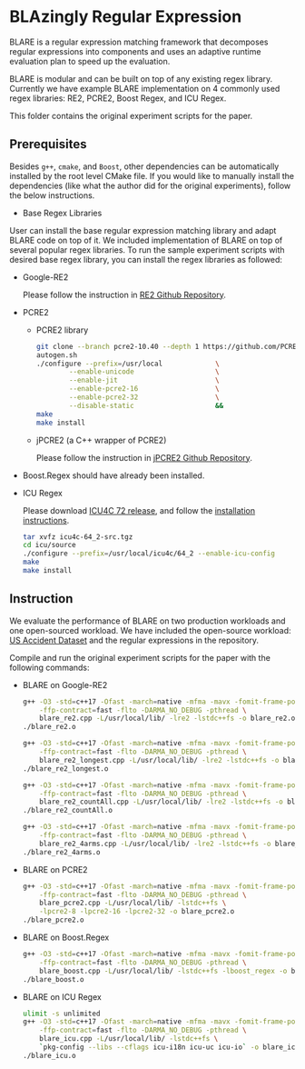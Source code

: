 # BLAzingly Regular Expression

BLARE is a regular expression matching framework that decomposes regular expressions into components and uses an adaptive runtime evaluation plan to speed up the evaluation.

BLARE is modular and can be built on top of any existing regex library. Currently we have example BLARE implementation on 4 commonly used regex libraries: RE2, PCRE2, Boost Regex, and ICU Regex.

This folder contains the original experiment scripts for the paper.

## Prerequisites

Besides `g++`, `cmake`, and `Boost`, other dependencies can be automatically installed by the root level CMake file. If you would like to manually install the dependencies (like what the author did for the original experiments), follow the below instructions.

- Base Regex Libraries
  
User can install the base regular expression matching library and adapt BLARE code on top of it. We included implementation of BLARE on top of several popular regex libraries. To run the sample experiment scripts with desired base regex library, you can install the regex libraries as followed:

- Google-RE2

    Please follow the instruction in [RE2 Github Repository](https://github.com/google/re2).

- PCRE2
  - PCRE2 library

    ```bash
    git clone --branch pcre2-10.40 --depth 1 https://github.com/PCRE2Project/pcre2
    autogen.sh
    ./configure --prefix=/usr/local             \
            --enable-unicode                    \
            --enable-jit                        \
            --enable-pcre2-16                   \
            --enable-pcre2-32                   \
            --disable-static                    &&
    make
    make install
    ```

  - jPCRE2 (a C++ wrapper of PCRE2)

    Please follow the instruction in [jPCRE2 Github Repository](https://github.com/jpcre2/jpcre2).

- Boost.Regex should have already been installed.
- ICU Regex
  
    Please download [ICU4C 72 release](https://github.com/unicode-org/icu/releases/tag/release-72-1), and follow the [installation instructions](https://unicode-org.github.io/icu/userguide/icu4c/build.html#how-to-build-and-install-on-unix).

    ```bash
    tar xvfz icu4c-64_2-src.tgz
    cd icu/source
    ./configure --prefix=/usr/local/icu4c/64_2 --enable-icu-config
    make
    make install
    ```

## Instruction

We evaluate the performance of BLARE on two production workloads and one open-sourced workload. We have included the open-source workload: [US Accident Dataset](https://www.kaggle.com/datasets/sobhanmoosavi/us-accidents) and the regular expressions in the repository.

Compile and run the original experiment scripts for the paper with the following commands:

- BLARE on Google-RE2
  
    ```bash
    g++ -O3 -std=c++17 -Ofast -march=native -mfma -mavx -fomit-frame-pointer \
        -ffp-contract=fast -flto -DARMA_NO_DEBUG -pthread \
        blare_re2.cpp -L/usr/local/lib/ -lre2 -lstdc++fs -o blare_re2.o
    ./blare_re2.o
    ```

    ```bash
    g++ -O3 -std=c++17 -Ofast -march=native -mfma -mavx -fomit-frame-pointer \
        -ffp-contract=fast -flto -DARMA_NO_DEBUG -pthread \
        blare_re2_longest.cpp -L/usr/local/lib/ -lre2 -lstdc++fs -o blare_re2_longest.o
    ./blare_re2_longest.o
    ```

    ```bash
    g++ -O3 -std=c++17 -Ofast -march=native -mfma -mavx -fomit-frame-pointer \
        -ffp-contract=fast -flto -DARMA_NO_DEBUG -pthread \
        blare_re2_countAll.cpp -L/usr/local/lib/ -lre2 -lstdc++fs -o blare_re2_countAll.o
    ./blare_re2_countAll.o
    ```

    ```bash
    g++ -O3 -std=c++17 -Ofast -march=native -mfma -mavx -fomit-frame-pointer \
        -ffp-contract=fast -flto -DARMA_NO_DEBUG -pthread \
        blare_re2_4arms.cpp -L/usr/local/lib/ -lre2 -lstdc++fs -o blare_re2_4arms.o
    ./blare_re2_4arms.o
    ```

- BLARE on PCRE2

    ```bash
    g++ -O3 -std=c++17 -Ofast -march=native -mfma -mavx -fomit-frame-pointer \
        -ffp-contract=fast -flto -DARMA_NO_DEBUG -pthread \
        blare_pcre2.cpp -L/usr/local/lib/ -lstdc++fs \
        -lpcre2-8 -lpcre2-16 -lpcre2-32 -o blare_pcre2.o
    ./blare_pcre2.o
    ```

- BLARE on Boost.Regex

    ```bash
    g++ -O3 -std=c++17 -Ofast -march=native -mfma -mavx -fomit-frame-pointer \
        -ffp-contract=fast -flto -DARMA_NO_DEBUG -pthread \
        blare_boost.cpp -L/usr/local/lib/ -lstdc++fs -lboost_regex -o blare_boost.o
    ./blare_boost.o
    ```

- BLARE on ICU Regex

    ```bash
    ulimit -s unlimited
    g++ -O3 -std=c++17 -Ofast -march=native -mfma -mavx -fomit-frame-pointer \
        -ffp-contract=fast -flto -DARMA_NO_DEBUG -pthread \
        blare_icu.cpp -L/usr/local/lib/ -lstdc++fs \
        `pkg-config --libs --cflags icu-i18n icu-uc icu-io` -o blare_icu.o
    ./blare_icu.o
    ```
